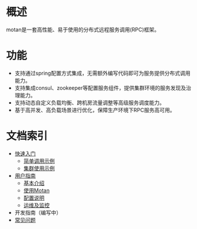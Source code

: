 
# 概述
motan是一套高性能、易于使用的分布式远程服务调用(RPC)框架。

# 功能
- 支持通过spring配置方式集成，无需额外编写代码即可为服务提供分布式调用能力。
- 支持集成consul、zookeeper等配置服务组件，提供集群环境的服务发现及治理能力。
- 支持动态自定义负载均衡、跨机房流量调整等高级服务调度能力。
- 基于高并发、高负载场景进行优化，保障生产环境下RPC服务高可用。

# 文档索引

* [快速入门](zh_quickstart)
    * [简单调用示例](zh_quickstart#简单调用示例)
    * [集群使用示例](zh_quickstart#集群使用示例)
* [用户指南](zh_userguide)
    * [基本介绍](zh_userguide#基本介绍)
    * [使用Motan](zh_userguide#使用motan)
    * [配置说明](zh_userguide#配置说明)
    * [运维及监控](zh_userguide#运维及监控)
* 开发指南（编写中）
* [常见问题](zh_faq)



